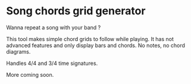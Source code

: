 # Song chords grid generator

Wanna repeat a song with your band ?

This tool makes simple chord grids to follow while playing. It has not advanced
features and only display bars and chords. No notes, no chord diagrams.

Handles 4/4 and 3/4 time signatures.

More coming soon.
